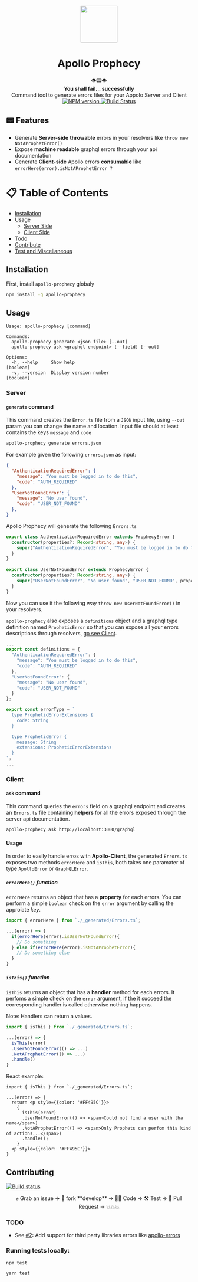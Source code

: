<p align="center"><img src="https://imgur.com/AuFdzQQ.png" width="100" /></p>
<h1 align="center">Apollo Prophecy</h1>

<div align="center">
👁📟👁
<br/><strong>You shall fail... successfully</strong>
</div>

<div align="center">
  Command tool to generate errors files for your Appolo Server and Client 
</div>

<div align="center">
  <!-- NPM version -->
  <a href="https://npmjs.org/package/apollo-prophecy">
    <img src="https://img.shields.io/npm/v/apollo-prophecy.svg?style=flat-square"
      alt="NPM version" />
  </a>
  <!-- Build Status -->
  <a href="https://travis-ci.com/theGlenn/apollo-prophecy">
    <img src="https://travis-ci.com/theGlenn/apollo-prophecy.svg?branch=master&style=flat-square"
      alt="Build Status" />
  </a>
</div>

## 📟 Features

* Generate **Server-side** **throwable** errors in your resolvers like `throw new NotAProphetError()`
* Expose **machine readable** graphql errors through your api documentation
* Generate **Client-side** Apollo errors **consumable** like `errorHere(error).isNotAProphetError ?`

# 📋 Table of Contents

  * [Installation](#installation)
  * [Usage](#usage)
     * [Server Side](#server)
     * [Client Side](#client)
  * [Todo](#todo)
  * [Contribute](#contribute)
  * [Test and Miscellaneous](#run-tests)

## Installation

First, install `apollo-prophecy` globaly

```sh
npm install -g apollo-prophecy
```

## Usage

```
Usage: apollo-prophecy [command]

Commands:
  apollo-prophecy generate <json file> [--out]
  apollo-prophecy ask <graphql endpoint> [--field] [--out]

Options:
  -h, --help     Show help                                             [boolean]
  -v, --version  Display version number                                [boolean]
```

### Server

#### `generate` command

This command creates the `Error.ts` file from a `JSON` input file, using `--out` param you can change the name and location.
Input file should at least contains the keys `message` and `code`

```sh
apollo-prophecy generate errors.json
```

For example given the following `errors.json` as input:

```json
{
  "AuthenticationRequiredError": {
    "message": "You must be logged in to do this",
    "code": "AUTH_REQUIRED"
  },
  "UserNotFoundError": {
    "message": "No user found",
    "code": "USER_NOT_FOUND"
  },
}
```

Apollo Prophecy will generate the following `Errors.ts`

```ts
export class AuthenticationRequiredError extends ProphecyError {
  constructor(properties?: Record<string, any>) {
    super("AuthenticationRequiredError", "You must be logged in to do this","AUTH_REQUIRED", properties);
  }
}
  
export class UserNotFoundError extends ProphecyError {
  constructor(properties?: Record<string, any>) {
    super("UserNotFoundError", "No user found", "USER_NOT_FOUND", properties);
  }
}
```

Now you can use it the following way `throw new UserNotFoundError()` in your resolvers.

`apollo-prophecy` also exposes a `definitions` object and a graphql type definition named `PropheticError` so that you can expose all your errors descriptions through resolvers, [go see Client](###client).

```ts
...
export const definitions = {
  "AuthenticationRequiredError": {
    "message": "You must be logged in to do this",
    "code": "AUTH_REQUIRED"
  },
  "UserNotFoundError": {
    "message": "No user found",
    "code": "USER_NOT_FOUND"
  }
};

export const errorType = `
  type PropheticErrorExtensions {
    code: String
  }

  type PropheticError {
    message: String
    extensions: PropheticErrorExtensions
  }
`;
...
```

### Client

#### `ask` command

This command queries the `errors` field on a graphql endpoint and creates an `Errors.ts` file containing **helpers** for all the errors exposed through the server api documentation.

```sh
apollo-prophecy ask http://localhost:3000/graphql
```

#### Usage

In order to easily handle erros with **Apollo-Client**, the generated `Errors.ts` exposes two methods `errorHere` and `isThis`, both takes one paramater of type `ApolloError` or `GraphQLError`.

##### `errorHere()` function

`errorHere` returns an object that has a **property** for each errors.
You can perform a simple `boolean` check on the `error` argument by calling the approiate *key*.

```ts
import { errorHere } from `./_generated/Errors.ts`;

...(error) => {
  if(errorHere(error).isUserNotFoundError){
    // Do something
  } else if(errorHere(error).isNotAProphetError){
    // Do something else
  }
}
```

##### `isThis()` function

`isThis` returns an object that has a **handler** method for each errors.
It perfoms a simple check on the `error` argument, if the it succeed the corresponding handler is called otherwise nothing happens.

Note: Handlers can return a values.

```ts
import { isThis } from `./_generated/Errors.ts`;

...(error) => {
  isThis(error)
  .UserNotFoundError(() => ...)
  .NotAProphetError(() => ...)
  .handle()
}
```

React example:

```tsx
import { isThis } from `./_generated/Errors.ts`;

...(error) => {
  return <p style={{color: '#FF495C'}}>
    {
      isThis(error)
      .UserNotFoundError(() => <span>Could not find a user with tha name</span>)
      .NotAProphetError(() => <span>Only Prophets can perfom this kind of actions...</span>)
      .handle();
    }
  <p style={{color: '#FF495C'}}>
}
```

## Contributing

[![Build status](https://travis-ci.com/theGlenn/apollo-prophecy.svg?branch=master&style=flat-square)](https://travis-ci.com/theGlenn/apollo-prophecy)

<div align="center">
✊ Grab an issue -> 🍴 fork **develop** -> 👨‍💻 Code  -> 🛠 Test -> 📩 Pull Request -> 💥💥💥
</div>

### TODO

* See [#2][i2]: Add support for third party libraries errors like [apollo-errors](https://github.com/thebigredgeek/apollo-errors)

[i1]: https://github.com/theGlenn/apollo-prophecy/issues/1
[i2]: https://github.com/theGlenn/apollo-prophecy/issues/2
[i3]: https://github.com/theGlenn/apollo-prophecy/issues/3

### Running tests locally:

```sh
npm test
```

```sh
yarn test
```